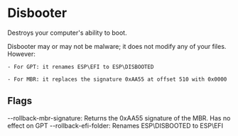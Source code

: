 # Disbooter

Destroys your computer's ability to boot.

Disbooter may or may not be malware; it does not modify any of your files. However:

    - For GPT: it renames ESP\EFI to ESP\DISBOOTED

    - For MBR: it replaces the signature 0xAA55 at offset 510 with 0x0000

## Flags

--rollback-mbr-signature: Returns the 0xAA55 signature of the MBR. Has no effect on GPT
--rollback-efi-folder: Renames ESP\DISBOOTED to ESP\EFI